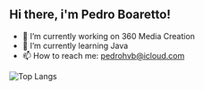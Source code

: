 ## Hi there, i'm Pedro Boaretto!
- 🔭 I’m currently working on 360 Media Creation
- 🌱 I’m currently learning Java 
- 📫 How to reach me: pedrohvb@icloud.com

![Top Langs](https://github-readme-stats.vercel.app/api/top-langs/?username=anuraghazra&layout=compact)
